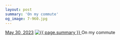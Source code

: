 ```yaml
---
layout: post
summary: 'On my commute'
og_image: 7-960.jpg
---
```


<p>
  <time>
    <a href="/7">May 30, 2023</a>
  </time>
  <a href="/7">
    <img src="{{ site.assets_url }}/7-480.jpg" srcset="{{ site.assets_url }}/7-240.jpg 240w, {{ site.assets_url }}/7-480.jpg 480w, {{ site.assets_url }}/7-720.jpg 720w, {{ site.assets_url }}/7-960.jpg 960w" sizes="(min-width: 700px) 50vw, calc(100vw - 2rem)" alt="{{ page.summary }}" />
  </a>
  <span>On my commute</span>
</p>

